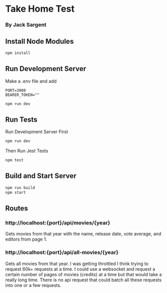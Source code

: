 # Take Home Test 

### By Jack Sargent

## Install Node Modules

```bash
npm install
```

## Run Development Server

Make a .env file and add
```
PORT=3000
BEARER_TOKEN=""
```

```bash
npm run dev
```

## Run Tests
Run Development Server First
```bash
npm run dev
```
Then Run Jest Tests
```bash
npm test
```

## Build and Start Server 

```bash
npm run build
npm start
```

## Routes

### http://localhost:{port}/api/movies/{year}

Gets movies from that year with the name, release date, vote average, and editors from page 1.

### http://localhost:{port}/api/all-movies/{year}

Gets all movies from that year. I was getting throttled I think trying to request 60k+ requests at a time. I could use a websocket and request a certain number of pages of movies (credits) at a time but that would take a really long time. There is no api request that could batch all these requests into one or a few requests.
